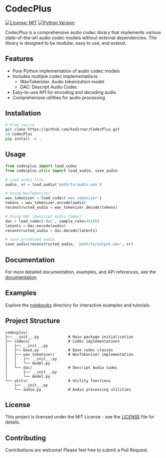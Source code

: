 # CodecPlus

[![License: MIT](https://img.shields.io/badge/License-MIT-yellow.svg)](https://opensource.org/licenses/MIT)
[![Python Version](https://img.shields.io/badge/python-3.7%2B-blue)](https://www.python.org)

CodecPlus is a comprehensive audio codec library that implements various state-of-the-art audio codec models without external dependencies. The library is designed to be modular, easy to use, and extend.

## Features

- Pure Python implementation of audio codec models
- Includes multiple codec implementations:
  - WavTokenizer: Audio tokenization model
  - DAC: Descript Audio Codec
- Easy-to-use API for encoding and decoding audio
- Comprehensive utilities for audio processing

## Installation

```bash
# From source
git clone https://github.com/kadirnar/CodecPlus.git
cd CodecPlus
pip install -e .
```

## Usage

```python
from codecplus import load_codec
from codecplus.utils import load_audio, save_audio

# Load audio file
audio, sr = load_audio('path/to/audio.wav')

# Using WavTokenizer
wav_tokenizer = load_codec('wav_tokenizer')
tokens = wav_tokenizer.encode(audio)
reconstructed_audio = wav_tokenizer.decode(tokens)

# Using DAC (Descript Audio Codec)
dac = load_codec('dac', sample_rate=44100)
latents = dac.encode(audio)
reconstructed_audio = dac.decode(latents)

# Save processed audio
save_audio(reconstructed_audio, 'path/to/output.wav', sr)
```

## Documentation

For more detailed documentation, examples, and API references, see the [documentation](docs/).

## Examples

Explore the [notebooks](notebooks/) directory for interactive examples and tutorials.

## Project Structure

```
codecplus/
├── __init__.py             # Main package initialization
├── codecs/                 # Codec implementations
│   ├── __init__.py
│   ├── base.py             # Base codec classes
│   ├── wav_tokenizer/      # WavTokenizer implementation
│   │   ├── __init__.py
│   │   └── model.py
│   └── dac/                # Descript Audio Codec
│       ├── __init__.py
│       └── model.py
└── utils/                  # Utility functions
    ├── __init__.py
    └── audio.py            # Audio processing utilities
```

## License

This project is licensed under the MIT License - see the [LICENSE](LICENSE) file for details.

## Contributing

Contributions are welcome! Please feel free to submit a Pull Request.
